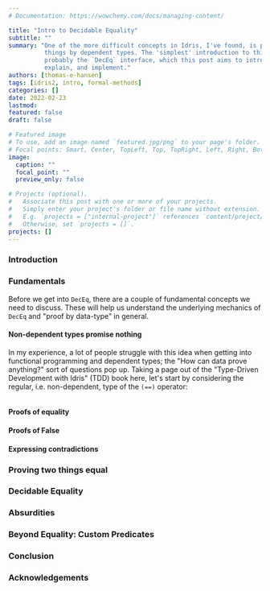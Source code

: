 ```yaml
---
# Documentation: https://wowchemy.com/docs/managing-content/

title: "Intro to Decidable Equality"
subtitle: ""
summary: "One of the more difficult concepts in Idris, I've found, is proving
          things by dependent types. The 'simplest' introduction to this is
          probably the `DecEq` interface, which this post aims to introduce,
          explain, and implement."
authors: [thomas-e-hansen]
tags: [idris2, intro, formal-methods]
categories: []
date: 2022-02-23
lastmod:
featured: false
draft: false

# Featured image
# To use, add an image named `featured.jpg/png` to your page's folder.
# Focal points: Smart, Center, TopLeft, Top, TopRight, Left, Right, BottomLeft, Bottom, BottomRight.
image:
  caption: ""
  focal_point: ""
  preview_only: false

# Projects (optional).
#   Associate this post with one or more of your projects.
#   Simply enter your project's folder or file name without extension.
#   E.g. `projects = ["internal-project"]` references `content/project/deep-learning/index.md`.
#   Otherwise, set `projects = []`.
projects: []
---
```


### Introduction


### Fundamentals

Before we get into `DecEq`, there are a couple of fundamental concepts we need
to discuss. These will help us understand the underlying mechanics of `DecEq`
and "proof by data-type" in general.

#### Non-dependent types promise nothing

In my experience, a lot of people struggle with this idea when getting into
functional programming and dependent types; the "How can data prove anything?"
sort of questions pop up. Taking a page out of the "Type-Driven Development with
Idris" (TDD) book here, let's start by considering the regular, i.e.
non-dependent, type of the `(==)` operator:

```idris
```

#### Proofs of equality

#### Proofs of False

#### Expressing contradictions


### Proving two things equal

### Decidable Equality

### Absurdities

### Beyond Equality: Custom Predicates

### Conclusion

### Acknowledgements


